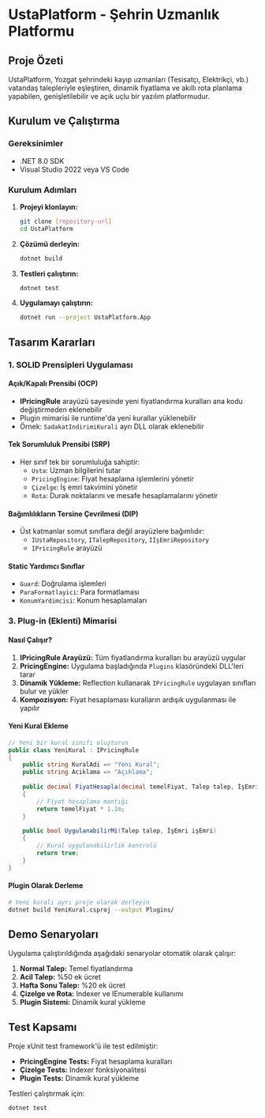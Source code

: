 # UstaPlatform - Şehrin Uzmanlık Platformu

## Proje Özeti

UstaPlatform, Yozgat şehrindeki kayıp uzmanları (Tesisatçı, Elektrikçi, vb.) vatandaş talepleriyle eşleştiren, dinamik fiyatlama ve akıllı rota planlama yapabilen, genişletilebilir ve açık uçlu bir yazılım platformudur.

## Kurulum ve Çalıştırma

### Gereksinimler
- .NET 8.0 SDK
- Visual Studio 2022 veya VS Code

### Kurulum Adımları

1. **Projeyi klonlayın:**
   ```bash
   git clone [repository-url]
   cd UstaPlatform
   ```

2. **Çözümü derleyin:**
   ```bash
   dotnet build
   ```

3. **Testleri çalıştırın:**
   ```bash
   dotnet test
   ```

4. **Uygulamayı çalıştırın:**
   ```bash
   dotnet run --project UstaPlatform.App
   ```

## Tasarım Kararları

### 1. SOLID Prensipleri Uygulaması

#### Açık/Kapalı Prensibi (OCP)
- **IPricingRule** arayüzü sayesinde yeni fiyatlandırma kuralları ana kodu değiştirmeden eklenebilir
- Plugin mimarisi ile runtime'da yeni kurallar yüklenebilir
- Örnek: `SadakatIndirimiKurali` ayrı DLL olarak eklenebilir

#### Tek Sorumluluk Prensibi (SRP)
- Her sınıf tek bir sorumluluğa sahiptir:
  - `Usta`: Uzman bilgilerini tutar
  - `PricingEngine`: Fiyat hesaplama işlemlerini yönetir
  - `Çizelge`: İş emri takvimini yönetir
  - `Rota`: Durak noktalarını ve mesafe hesaplamalarını yönetir

#### Bağımlılıkların Tersine Çevrilmesi (DIP)
- Üst katmanlar somut sınıflara değil arayüzlere bağımlıdır:
  - `IUstaRepository`, `ITalepRepository`, `IİşEmriRepository`
  - `IPricingRule` arayüzü



#### Static Yardımcı Sınıflar
- `Guard`: Doğrulama işlemleri
- `ParaFormatlayici`: Para formatlaması
- `KonumYardimcisi`: Konum hesaplamaları

### 3. Plug-in (Eklenti) Mimarisi

#### Nasıl Çalışır?
1. **IPricingRule Arayüzü:** Tüm fiyatlandırma kuralları bu arayüzü uygular
2. **PricingEngine:** Uygulama başladığında `Plugins` klasöründeki DLL'leri tarar
3. **Dinamik Yükleme:** Reflection kullanarak `IPricingRule` uygulayan sınıfları bulur ve yükler
4. **Kompozisyon:** Fiyat hesaplaması kuralların ardışık uygulanması ile yapılır

#### Yeni Kural Ekleme
```csharp
// Yeni bir kural sınıfı oluşturun
public class YeniKural : IPricingRule
{
    public string KuralAdi => "Yeni Kural";
    public string Aciklama => "Açıklama";
    
    public decimal FiyatHesapla(decimal temelFiyat, Talep talep, İşEmri işEmri)
    {
        // Fiyat hesaplama mantığı
        return temelFiyat * 1.1m;
    }
    
    public bool UygulanabilirMi(Talep talep, İşEmri işEmri)
    {
        // Kural uygulanabilirlik kontrolü
        return true;
    }
}
```

#### Plugin Olarak Derleme
```bash
# Yeni kuralı ayrı proje olarak derleyin
dotnet build YeniKural.csproj --output Plugins/
```

## Demo Senaryoları

Uygulama çalıştırıldığında aşağıdaki senaryolar otomatik olarak çalışır:

1. **Normal Talep:** Temel fiyatlandırma
2. **Acil Talep:** %50 ek ücret
3. **Hafta Sonu Talep:** %20 ek ücret
4. **Çizelge ve Rota:** Indexer ve IEnumerable kullanımı
5. **Plugin Sistemi:** Dinamik kural yükleme

## Test Kapsamı

Proje xUnit test framework'ü ile test edilmiştir:

- **PricingEngine Tests:** Fiyat hesaplama kuralları
- **Çizelge Tests:** Indexer fonksiyonalitesi
- **Plugin Tests:** Dinamik kural yükleme

Testleri çalıştırmak için:
```bash
dotnet test
```
